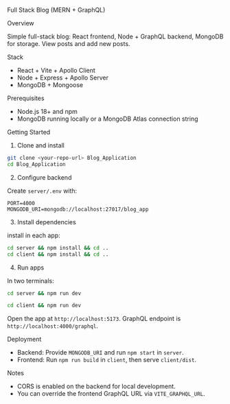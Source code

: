 Full Stack Blog (MERN + GraphQL)

Overview

Simple full-stack blog: React frontend, Node + GraphQL backend, MongoDB for storage. View posts and add new posts.

Stack

- React + Vite + Apollo Client
- Node + Express + Apollo Server
- MongoDB + Mongoose

Prerequisites

- Node.js 18+ and npm
- MongoDB running locally or a MongoDB Atlas connection string

Getting Started

1) Clone and install

```bash
git clone <your-repo-url> Blog_Application
cd Blog_Application

```

2) Configure backend

Create `server/.env` with:

```
PORT=4000
MONGODB_URI=mongodb://localhost:27017/blog_app
```

3) Install dependencies


install in each app:

```bash
cd server && npm install && cd ..
cd client && npm install && cd ..
```

4) Run apps

In two terminals:

```bash
cd server && npm run dev
```

```bash
cd client && npm run dev
```

Open the app at `http://localhost:5173`. GraphQL endpoint is `http://localhost:4000/graphql`.

Deployment

- Backend: Provide `MONGODB_URI` and run `npm start` in `server`.
- Frontend: Run `npm run build` in `client`, then serve `client/dist`.

Notes

- CORS is enabled on the backend for local development.
- You can override the frontend GraphQL URL via `VITE_GRAPHQL_URL`.


